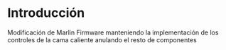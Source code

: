 # Introducción
Modificación de Marlin Firmware manteniendo la implementación de los controles de la cama caliente anulando el resto de componentes
